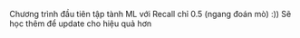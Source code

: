 Chương trình đầu tiên tập tành ML với Recall chỉ 0.5 (ngang đoán mò) :))
Sẽ học thêm để update cho hiệu quả hơn
